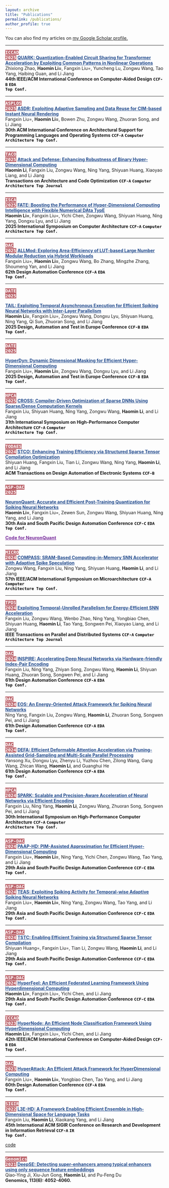 ```yaml
---
layout: archive
title: "Publications"
permalink: /publications/
author_profile: true
---
```


You can also find my articles on <u><a href="https://scholar.google.com/citations?hl=zh-CN&user=635o82sAAAAJ">my Google Scholar profile</a>.</u>

--------

<code style="color: #ffffff; background-color: #bd666d; font-size: 1.03em;"><b>ICCAD 2025</b></code>
<a href="https://www.lihaomin.com/publications/" style="color: #224b8d; "><strong>
  QUARK: Quantization-Enabled Circuit Sharing for Transformer Acceleration by Exploiting Common Patterns in Nonlinear Operations</strong>
</a>
<br>
<span >Zhixiong Zhao, <strong>Haomin Li=</strong>, Fangxin Liu=, Yuncheng Lu, Zongwu Wang, Tao Yang, Haibing Guan, and Li Jiang
</span>
<br>
<span style=""><strong>
44th IEEE/ACM International Conference on Computer-Aided Design</strong>
</span>
<code style="color: black; background-color: #fafafa; font-size: 0.9em;"><b>CCF-B</b></code>
<code style="color: black; background-color: #fafafa; font-size: 0.9em;"><b>EDA Top Conf.</b></code>

--------

<code style="color: #ffffff; background-color: #bd666d; font-size: 1.03em;"><b>ASPLOS 2025</b></code>
<a href="https://www.lihaomin.com/publications/" style="color: #224b8d; "><strong>
  ASDR: Exploiting <u>A</u>daptive <u>S</u>ampling and <u>D</u>ata <u>R</u>euse for CIM-based Instant Neural Rendering</strong>
</a>
<br>
<span >Fangxin Liu=, <strong>Haomin Li=</strong>, Bowen Zhu, Zongwu Wang, Zhuoran Song, and Li Jiang
</span>
<br>
<span style=""><strong>
30th ACM International Conference on Architectural Support for Programming Languages and Operating Systems</strong>
</span>
<code style="color: black; background-color: #fafafa; font-size: 0.9em;"><b>CCF-A</b></code>
<code style="color: black; background-color: #fafafa; font-size: 0.9em;"><b>Computer Architecture Top Conf.</b></code>

--------

<code style="color: #ffffff; background-color: #bd666d; font-size: 1.03em;"><b>TACO 2025</b></code>
<a href="https://dl.acm.org/doi/10.1145/3736172" style="color: #224b8d; "><strong>
  Attack and Defense: Enhancing Robustness of Binary Hyper-Dimensional Computing</strong>
</a>
<br>
<span ><strong>Haomin Li</strong>, Fangxin Liu, Zongwu Wang, Ning Yang, Shiyuan Huang, Xiaoyao Liang, and Li Jiang
</span>
<br>
<span style=""><strong>
Transactions on Architecture and Code Optimization</strong>
</span>
<code style="color: black; background-color: #fafafa; font-size: 0.9em;"><b>CCF-A</b></code>
<code style="color: black; background-color: #fafafa; font-size: 0.9em;"><b>Computer Architecture Top Journal</b></code>


--------

<code style="color: #ffffff; background-color: #bd666d; font-size: 1.03em;"><b>ISCA 2025</b></code>
<a href="https://dl.acm.org/doi/10.1145/3695053.3731031" style="color: #224b8d; "><strong>
  FATE: Boosting the Performance of Hyper-Dimensional Computing Intelligence with <u>F</u>lexible Numerical <u>DA</u>ta Typ<u>E</u></strong>
</a>
<br>
<span ><strong>Haomin Li=</strong>, Fangxin Liu=, Yichi Chen, Zongwu Wang, Shiyuan Huang, Ning Yang, Dongxu Lyu, and Li Jiang
</span>
<br>
<span style=""><strong>
2025 International Symposium on Computer Architecture</strong>
</span>
<code style="color: black; background-color: #fafafa; font-size: 0.9em;"><b>CCF-A</b></code>
<code style="color: black; background-color: #fafafa; font-size: 0.9em;"><b>Computer Architecture Top Conf.</b></code>

--------

<code style="color: #ffffff; background-color: #bd666d; font-size: 1.03em;"><b>DAC 2025</b></code>
<a href="https://arxiv.org/abs/2503.15916" style="color: #224b8d; "><strong>
  ALLMod: Exploring Area-Efficiency of LUT-based Large Number Modular Reduction via Hybrid Workloads</strong>
</a>
<br>
<span >Fangxin Liu=, <strong>Haomin Li=</strong>, Zongwu Wang, Bo Zhang, Mingzhe Zhang, Shoumeng Yan, and Li Jiang
</span>
<br>
<span style=""><strong>
62th Design Automation Conference </strong>
</span>
<code style="color: black; background-color: #fafafa; font-size: 0.9em;"><b>CCF-A</b></code>
<code style="color: black; background-color: #fafafa; font-size: 0.9em;"><b>EDA Top Conf.</b></code>

--------

<code style="color: #ffffff; background-color: #bd666d; font-size: 1.03em;"><b>DATE 2025</b></code>
<!-- <code style="color: #376ac3; background-color: #fafafa; font-size: 0.9em;"><b>CCF-C, EDA Top Conf.</b></code> -->
<!-- <code style="color: #376ac3; background-color: #fafafa; font-size: 0.9em;"><b>CCF-C, `EDA Top Conf`.</b></code> -->
<a href="https://ieeexplore.ieee.org/document/10993093" style="color: #224b8d; "><strong>
  TAIL: Exploiting Temporal Asynchronous Execution for Efficient Spiking Neural Networks with Inter-Layer Parallelism</strong>
</a>
<br>
<span ><strong>Haomin Li=</strong>, Fangxin Liu=, Zongwu Wang, Dongxu Lyu, Shiyuan Huang, Ning Yang, Qi Sun, Zhuoran Song, and Li Jiang
</span>
<br>
<span style=""><strong>
2025 Design, Automation and Test in Europe Conference</strong>
</span>
<code style="color: black; background-color: #fafafa; font-size: 0.9em;"><b>CCF-B</b></code>
<code style="color: black; background-color: #fafafa; font-size: 0.9em;"><b>EDA Top Conf.</b></code>

--------

<code style="color: #ffffff; background-color: #bd666d; font-size: 1.03em;"><b>DATE 2025</b></code>
<!-- <code style="color: #376ac3; background-color: #fafafa; font-size: 0.9em;"><b>CCF-C, EDA Top Conf.</b></code> -->
<!-- <code style="color: #376ac3; background-color: #fafafa; font-size: 0.9em;"><b>CCF-C, `EDA Top Conf`.</b></code> -->
<a href="https://ieeexplore.ieee.org/document/10993223" style="color: #224b8d; "><strong>
  HyperDyn: Dynamic Dimensional Masking for Efficient Hyper-Dimensional Computing</strong>
</a>
<br>
<span >Fangxin Liu=, <strong>Haomin Li=</strong>, Zongwu Wang, Dongxu Lyu, and Li Jiang
</span>
<br>
<span style=""><strong>
2025 Design, Automation and Test in Europe Conference</strong>
</span>
<code style="color: black; background-color: #fafafa; font-size: 0.9em;"><b>CCF-B</b></code>
<code style="color: black; background-color: #fafafa; font-size: 0.9em;"><b>EDA Top Conf.</b></code>

--------

<code style="color: #ffffff; background-color: #bd666d; font-size: 1.03em;"><b>HPCA 2025</b></code>
<a href="https://ieeexplore.ieee.org/document/10946829" style="color: #224b8d; "><strong>
  CROSS: Compiler-Driven Optimization of Sparse DNNs Using Sparse/Dense Computation Kernels</strong>
</a>
<br>
<span >Fangxin Liu, Shiyuan Huang, Ning Yang, Zongwu Wang, <strong>Haomin Li</strong>, and Li Jiang
</span>
<br>
<span style=""><strong>
31th International Symposium on High-Performance Computer Architecture</strong>
</span>
<code style="color: black; background-color: #fafafa; font-size: 0.9em;"><b>CCF-A</b></code>
<code style="color: black; background-color: #fafafa; font-size: 0.9em;"><b>Computer Architecture Top Conf.</b></code>

--------

<code style="color: #ffffff; background-color: #bd666d; font-size: 1.03em;"><b>TODAES 2024</b></code>
<a href="https://dl.acm.org/doi/abs/10.1145/3701033" style="color: #224b8d; "><strong>
  STCO: Enhancing Training Efficiency via Structured Sparse
Tensor Compilation Optimization</strong>
</a>
<br>
<span >Shiyuan Huang, Fangxin Liu, Tian Li, Zongwu Wang, Ning Yang, <strong>Haomin Li</strong>, and Li Jiang
</span>
<br>
<span style=""><strong>
ACM Transactions on Design Automation of Electronic Systems</strong>
</span>
<code style="color: black; background-color: #fafafa; font-size: 0.9em;"><b>CCF-B</b></code>
<!-- <code style="color: black; background-color: #fafafa; font-size: 0.9em;"><b>Computer Architecture Top Conf.</b></code> -->

--------

<code style="color: #ffffff; background-color: #bd666d; font-size: 1.03em;"><b>ASP-DAC 2025</b></code>
<!-- <code style="color: #376ac3; background-color: #fafafa; font-size: 0.9em;"><b>CCF-C, EDA Top Conf.</b></code> -->
<!-- <code style="color: #376ac3; background-color: #fafafa; font-size: 0.9em;"><b>CCF-C, `EDA Top Conf`.</b></code> -->
<a href="https://dl.acm.org/doi/10.1145/3658617.3697716" style="color: #224b8d; "><strong>
  NeuronQuant: Accurate and Efficient Post-Training Quantization for Spiking Neural Networks</strong>
</a>
<br>
<span ><strong>Haomin Li=</strong>, Fangxin Liu=, Zewen Sun, Zongwu Wang, Shiyuan Huang, Ning Yang, and Li Jiang
</span>
<br>
<span style=""><strong>
30th Asia and South Pacific Design Automation Conference</strong>
</span>
<code style="color: black; background-color: #fafafa; font-size: 0.9em;"><b>CCF-C</b></code>
<code style="color: black; background-color: #fafafa; font-size: 0.9em;"><b>EDA Top Conf.</b></code>

<a href="https://github.com/shieldforever/NeuronQuant" style="color: #7a2f9d; font-size: 1.05em;"><strong>
  Code for NeuronQuant</strong>
</a>

--------

<code style="color: #ffffff; background-color: #bd666d; font-size: 1.03em;"><b>MICRO 2024</b></code>
<a href="https://ieeexplore.ieee.org/document/10764497" style="color: #224b8d; "><strong>
  COMPASS: SRAM-Based Computing-in-Memory SNN Accelerator with Adaptive Spike Speculation</strong>
</a>
<br>
<span >Zongwu Wang, Fangxin Liu, Ning Yang, Shiyuan Huang, <strong>Haomin Li</strong>, and Li Jiang
</span>
<br>
<span style=""><strong>
57th IEEE/ACM International Symposium on Microarchitecture</strong>
</span>
<code style="color: black; background-color: #fafafa; font-size: 0.9em;"><b>CCF-A</b></code>
<code style="color: black; background-color: #fafafa; font-size: 0.9em;"><b>Computer Architecture Top Conf.</b></code>

--------

<code style="color: #ffffff; background-color: #bd666d; font-size: 1.03em;"><b>TPDS 2024</b></code>
<a href="https://www.computer.org/csdl/journal/td/5555/01/10561563/1XSjAqPAVEs" style="color: #224b8d; "><strong>
  Exploiting Temporal-Unrolled Parallelism for Energy-Efficient SNN Acceleration</strong>
</a>
<br>
<span >Fangxin Liu, Zongwu Wang, Wenbo Zhao, Ning Yang, Yongbiao Chen, Shiyuan Huang, <strong>Haomin Li</strong>, Tao Yang, Songwen Pei, Xiaoyao Liang, and Li Jiang
</span>
<br>
<span style=""><strong>
IEEE Transactions on Parallel and Distributed Systems</strong>
</span>
<code style="color: black; background-color: #fafafa; font-size: 0.9em;"><b>CCF-A</b></code>
<code style="color: black; background-color: #fafafa; font-size: 0.9em;"><b>Computer Architecture Top Journal</b></code>

--------

<code style="color: #ffffff; background-color: #bd666d; font-size: 1.03em;"><b>DAC 2024</b></code>
<a href="https://dl.acm.org/doi/10.1145/3649329.3655896" style="color: #224b8d; "><strong>
  INSPIRE: Accelerating Deep Neural Networks via Hardware-friendly Index-Pair Encoding</strong>
</a>
<br>
<span >Fangxin Liu, Ning Yang, Zhiyan Song, Zongwu Wang, <strong>Haomin Li</strong>, Shiyuan Huang, Zhuoran Song, Songwen Pei, and Li Jiang
</span>
<br>
<span style=""><strong>
61th Design Automation Conference</strong>
</span>
<code style="color: black; background-color: #fafafa; font-size: 0.9em;"><b>CCF-A</b></code>
<code style="color: black; background-color: #fafafa; font-size: 0.9em;"><b>EDA Top Conf.</b></code>

--------

<code style="color: #ffffff; background-color: #bd666d; font-size: 1.03em;"><b>DAC 2024</b></code>
<a href="https://dl.acm.org/doi/10.1145/3649329.3655981" style="color: #224b8d; "><strong>
  EOS: An Energy-Oriented Attack Framework for Spiking Neural Networks</strong>
</a>
<br>
<span >Ning Yang, Fangxin Liu, Zongwu Wang, <strong>Haomin Li</strong>, Zhuoran Song, Songwen Pei, and Li Jiang
</span>
<br>
<span style=""><strong>
61th Design Automation Conference</strong>
</span>
<code style="color: black; background-color: #fafafa; font-size: 0.9em;"><b>CCF-A</b></code>
<code style="color: black; background-color: #fafafa; font-size: 0.9em;"><b>EDA Top Conf.</b></code>

--------

<code style="color: #ffffff; background-color: #bd666d; font-size: 1.03em;"><b>DAC 2024</b></code>
<a href="https://dl.acm.org/doi/10.1145/3649329.3657328" style="color: #224b8d; "><strong>
  DEFA: Efficient Deformable Attention Acceleration via Pruning-Assisted Grid-Sampling and Multi-Scale Parallel Processing</strong>
</a>
<br>
<span >Yansong Xu, Dongxu Lyu, Zhenyu Li, Yuzhou Chen, Zilong Wang, Gang Wang, Zhican Wang, <strong>Haomin Li</strong>, and Guanghui He
</span>
<br>
<span style=""><strong>
61th Design Automation Conference</strong>
</span>
<code style="color: black; background-color: #fafafa; font-size: 0.9em;"><b>CCF-A</b></code>
<code style="color: black; background-color: #fafafa; font-size: 0.9em;"><b>EDA Top Conf.</b></code>

--------

<code style="color: #ffffff; background-color: #bd666d; font-size: 1.03em;"><b>HPCA 2024</b></code>
<a href="https://ieeexplore.ieee.org/abstract/document/10476472" style="color: #224b8d; "><strong>
  SPARK: Scalable and Precision-Aware Acceleration of Neural Networks via Efficient Encoding</strong>
</a>
<br>
<span >Fangxin Liu, Ning Yang, <strong>Haomin Li</strong>, Zongwu Wang, Zhuoran Song, Songwen Pei, and Li Jiang
</span>
<br>
<span style=""><strong>
30th International Symposium on High-Performance Computer Architecture</strong>
</span>
<code style="color: black; background-color: #fafafa; font-size: 0.9em;"><b>CCF-A</b></code>
<code style="color: black; background-color: #fafafa; font-size: 0.9em;"><b>Computer Architecture Top Conf.</b></code>

--------

<code style="color: #ffffff; background-color: #bd666d; font-size: 1.03em;"><b>ASP-DAC 2024</b></code>
<a href="https://ieeexplore.ieee.org/abstract/document/10473823" style="color: #224b8d; "><strong>
  PAAP-HD: PIM-Assisted Approximation for Efficient Hyper-Dimensional Computing</strong>
</a>
<br>
<span >Fangxin Liu=, <strong>Haomin Li=</strong>, Ning Yang, Yichi Chen, Zongwu Wang, Tao Yang, and Li Jiang
</span>
<br>
<span style=""><strong>
29th Asia and South Pacific Design Automation Conference</strong>
</span>
<code style="color: black; background-color: #fafafa; font-size: 0.9em;"><b>CCF-C</b></code>
<code style="color: black; background-color: #fafafa; font-size: 0.9em;"><b>EDA Top Conf.</b></code>

--------

<code style="color: #ffffff; background-color: #bd666d; font-size: 1.03em;"><b>ASP-DAC 2024</b></code>
<a href="https://ieeexplore.ieee.org/abstract/document/10473984" style="color: #224b8d; "><strong>
  TEAS: Exploiting Spiking Activity for Temporal-wise Adaptive Spiking Neural Networks</strong>
</a>
<br>
<span >Fangxin Liu=, <strong>Haomin Li=</strong>, Ning Yang, Zongwu Wang, Tao Yang, and Li Jiang
</span>
<br>
<span style=""><strong>
29th Asia and South Pacific Design Automation Conference</strong>
</span>
<code style="color: black; background-color: #fafafa; font-size: 0.9em;"><b>CCF-C</b></code>
<code style="color: black; background-color: #fafafa; font-size: 0.9em;"><b>EDA Top Conf.</b></code>

--------

<code style="color: #ffffff; background-color: #bd666d; font-size: 1.03em;"><b>ASP-DAC 2024</b></code>
<a href="https://ieeexplore.ieee.org/abstract/document/10473981" style="color: #224b8d; "><strong>
  TSTC: Enabling Efficient Training via Structured Sparse Tensor Compilation</strong>
</a>
<br>
<span >Shiyuan Huang=, Fangxin Liu=, Tian Li, Zongwu Wang, <strong>Haomin Li</strong>, and Li Jiang
</span>
<br>
<span style=""><strong>
29th Asia and South Pacific Design Automation Conference</strong>
</span>
<code style="color: black; background-color: #fafafa; font-size: 0.9em;"><b>CCF-C</b></code>
<code style="color: black; background-color: #fafafa; font-size: 0.9em;"><b>EDA Top Conf.</b></code>

--------

<code style="color: #ffffff; background-color: #bd666d; font-size: 1.03em;"><b>ASP-DAC 2024</b></code>
<a href="https://ieeexplore.ieee.org/abstract/document/10473907" style="color: #224b8d; "><strong>
  HyperFeel: An Efficient Federated Learning Framework Using Hyperdimensional Computing</strong>
</a>
<br>
<span ><strong>Haomin Li=</strong>, Fangxin Liu=, Yichi Chen, and Li Jiang
</span>
<br>
<span style=""><strong>
29th Asia and South Pacific Design Automation Conference</strong>
</span>
<code style="color: black; background-color: #fafafa; font-size: 0.9em;"><b>CCF-C</b></code>
<code style="color: black; background-color: #fafafa; font-size: 0.9em;"><b>EDA Top Conf.</b></code>

--------

<code style="color: #ffffff; background-color: #bd666d; font-size: 1.03em;"><b>ICCAD 2023</b></code>
<a href="https://ieeexplore.ieee.org/abstract/document/10323813" style="color: #224b8d; "><strong>
  HyperNode: An Efficient Node Classification Framework Using HyperDimensional Computing</strong>
</a>
<br>
<span ><strong>Haomin Li=</strong>, Fangxin Liu=, Yichi Chen, and Li Jiang
</span>
<br>
<span style=""><strong>
42th IEEE/ACM International Conference on Computer-Aided Design</strong>
</span>
<code style="color: black; background-color: #fafafa; font-size: 0.9em;"><b>CCF-B</b></code>
<code style="color: black; background-color: #fafafa; font-size: 0.9em;"><b>EDA Top Conf.</b></code>

--------

<code style="color: #ffffff; background-color: #bd666d; font-size: 1.03em;"><b>DAC 2023</b></code>
<a href="https://ieeexplore.ieee.org/abstract/document/10247811" style="color: #224b8d; "><strong>
  HyperAttack: An Efficient Attack Framework for HyperDimensional Computing</strong>
</a>
<br>
<span >Fangxin Liu=, <strong>Haomin Li=</strong>, Yongbiao Chen, Tao Yang, and Li Jiang
</span>
<br>
<span style=""><strong>
60th Design Automation Conference </strong>
</span>
<code style="color: black; background-color: #fafafa; font-size: 0.9em;"><b>CCF-A</b></code>
<code style="color: black; background-color: #fafafa; font-size: 0.9em;"><b>EDA Top Conf.</b></code>

--------

<code style="color: #ffffff; background-color: #bd666d; font-size: 1.03em;"><b>SIGIR 2022</b></code>
<a href="https://dl.acm.org/doi/abs/10.1145/3477495.3531761" style="color: #224b8d; "><strong>
  L3E-HD: A Framework Enabling Efficient Ensemble in High-Dimensional Space for Language Tasks</strong>
</a>
<br>
<span >Fangxin Liu, <strong>Haomin Li</strong>, Xiaokang Yang, and Li Jiang
</span>
<br>
<span style=""><strong>
45th International ACM SIGIR Conference on Research and Development in Information Retrieval </strong>
</span>
<code style="color: black; background-color: #fafafa; font-size: 0.9em;"><b>CCF-A</b></code>
<code style="color: black; background-color: #fafafa; font-size: 0.9em;"><b>IR Top Conf.</b></code>

[code](https://github.com/MXHX7199/SIGIR22-EnsembleHDC)

--------

<code style="color: #ffffff; background-color: #bd666d; font-size: 1.03em;"><b>Genomics 2021</b></code>
<a href="https://www.sciencedirect.com/science/article/pii/S0888754321003700" style="color: #224b8d; "><strong>
  DeepSE: Detecting super-enhancers among typical enhancers using only sequence feature embeddings</strong>
</a>
<br>
<span >Qiao-Ying Ji, Xiu-Jun Gong, <strong>Haomin Li</strong>, and Pu-Feng Du
</span>
<br>
<span style=""><strong>
Genomics, 113(6): 4052-4060.</strong>
</span>


<!-- {% for post in site.publications reversed %}
  {% include archive-single.html %}
{% endfor %} -->
